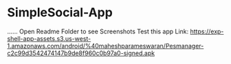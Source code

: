 # SimpleSocial-App
......
Open Readme Folder to see Screenshots
Test this app Link: https://exp-shell-app-assets.s3.us-west-1.amazonaws.com/android/%40maheshparameswaran/Pesmanager-c2c99d3542474147b9de8f960c0b97a0-signed.apk

